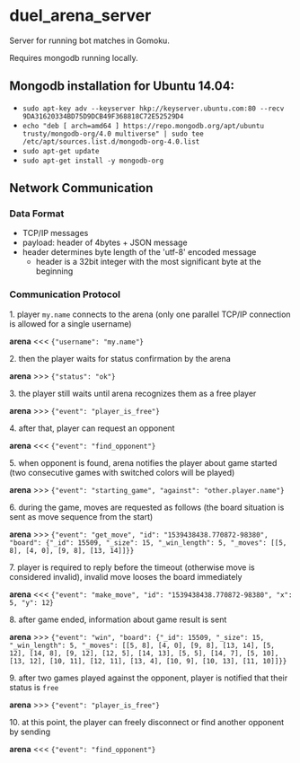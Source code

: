 # duel_arena_server
Server for running bot matches in Gomoku.

Requires mongodb running locally.

## Mongodb installation for Ubuntu 14.04:
* `sudo apt-key adv --keyserver hkp://keyserver.ubuntu.com:80 --recv 9DA31620334BD75D9DCB49F368818C72E52529D4`
* `echo "deb [ arch=amd64 ] https://repo.mongodb.org/apt/ubuntu trusty/mongodb-org/4.0 multiverse" | sudo tee /etc/apt/sources.list.d/mongodb-org-4.0.list`
* `sudo apt-get update`
* `sudo apt-get install -y mongodb-org`


## Network Communication
### Data Format
* TCP/IP messages
* payload: header of 4bytes + JSON message
* header determines byte length of the 'utf-8' encoded message
    * header is a 32bit integer with the most significant byte at the beginning  

### Communication Protocol
1\. player `my.name` connects to the arena (only one parallel TCP/IP connection is allowed for a single username)

<b>arena</b> <<< `{"username": "my.name"}`

2\. then the player waits for status confirmation by the arena

<b>arena</b> \>\>\> `{"status": "ok"}`

3\. the player still waits until arena recognizes them as a free player

<b>arena</b> \>\>\>  `{"event": "player_is_free"}`

4\. after that, player can request an opponent

<b>arena</b> <<< `{"event": "find_opponent"}`

5\. when opponent is found, arena notifies the player about game started (two consecutive games with switched colors will be played)

<b>arena</b> \>\>\>  `{"event": "starting_game", "against": "other.player.name"}`

6\. during the game, moves are requested as follows (the board situation is sent as move sequence from the start)

<b>arena</b> \>\>\>  `{"event": "get_move", "id": "1539438438.770872-98380", "board": {"_id": 15509, "_size": 15, "_win_length": 5, "_moves": [[5, 8], [4, 0], [9, 8], [13, 14]]}}`

7\. player is required to reply before the timeout (otherwise move is considered invalid), invalid move looses the board immediately

<b>arena</b> <<< `{"event": "make_move", "id": "1539438438.770872-98380", "x": 5, "y": 12}`

8\. after game ended, information about game result is sent 

<b>arena</b> \>\>\>  `{"event": "win", "board": {"_id": 15509, "_size": 15, "_win_length": 5, "_moves": [[5, 8], [4, 0], [9, 8], [13, 14], [5, 12], [14, 8], [9, 12], [12, 5], [14, 13], [5, 5], [14, 7], [5, 10], [13, 12], [10, 11], [12, 11], [13, 4], [10, 9], [10, 13], [11, 10]]}}`

9\. after two games played against the opponent, player is notified that their status is `free`

<b>arena</b> \>\>\>  `{"event": "player_is_free"}`

10\. at this point, the player can freely disconnect or find another opponent by sending

<b>arena</b> <<< `{"event": "find_opponent"}`
